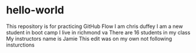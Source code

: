 # hello-world
This repository is for practicing GitHub Flow 
I am chris duffey
I am a new student in boot camp
I live in richmond va
There are 16 students in my class
My instructors name is Jamie
This edit was on my own not following insturctions
